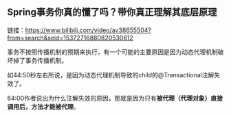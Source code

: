 

## Spring事务你真的懂了吗？带你真正理解其底层原理

链接：https://www.bilibili.com/video/av38655504?from=search&seid=15372716880820530612

事务不按照传播机制的预期来执行，有一个可能的主要原因是因为动态代理机制破坏掉了事务传播机制。

如44:50秒左右所说，是因为动态代理机制导致的child的@Transactional注解失效了。

64:00作者说出为什么注解失效的原因，那就是因为只有<b>被代理（代理对象）直接调用后，方法才能被代理</b>。
